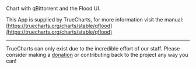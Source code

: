 Chart with qBittorrent and the Flood UI.

This App is supplied by TrueCharts, for more information visit the manual: [https://truecharts.org/charts/stable/qflood](https://truecharts.org/charts/stable/qflood)

---

TrueCharts can only exist due to the incredible effort of our staff.
Please consider making a [donation](https://truecharts.org/sponsor) or contributing back to the project any way you can!
